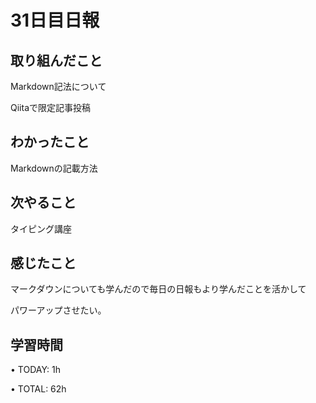 # 31日目日報

## 取り組んだこと
Markdown記法について

Qiitaで限定記事投稿

## わかったこと
Markdownの記載方法

## 次やること
タイピング講座

## 感じたこと
マークダウンについても学んだので毎日の日報もより学んだことを活かして

パワーアップさせたい。

## 学習時間
• TODAY: 1h

• TOTAL: 62h
